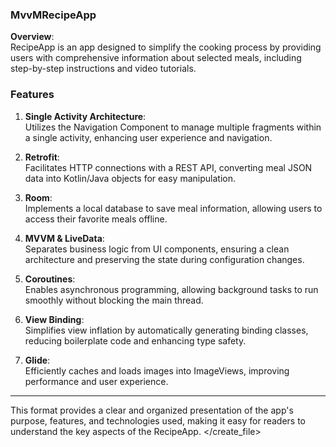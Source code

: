 ### MvvMRecipeApp


**Overview**:  
RecipeApp is an app designed to simplify the cooking process by providing users with comprehensive information about selected meals, including step-by-step instructions and video tutorials.

### Features

1. **Single Activity Architecture**:  
   Utilizes the Navigation Component to manage multiple fragments within a single activity, enhancing user experience and navigation.

2. **Retrofit**:  
   Facilitates HTTP connections with a REST API, converting meal JSON data into Kotlin/Java objects for easy manipulation.

3. **Room**:  
   Implements a local database to save meal information, allowing users to access their favorite meals offline.

4. **MVVM & LiveData**:  
   Separates business logic from UI components, ensuring a clean architecture and preserving the state during configuration changes.

5. **Coroutines**:  
   Enables asynchronous programming, allowing background tasks to run smoothly without blocking the main thread.

6. **View Binding**:  
   Simplifies view inflation by automatically generating binding classes, reducing boilerplate code and enhancing type safety.

7. **Glide**:  
   Efficiently caches and loads images into ImageViews, improving performance and user experience.

---

This format provides a clear and organized presentation of the app's purpose, features, and technologies used, making it easy for readers to understand the key aspects of the RecipeApp.
</content>
</create_file>
